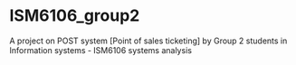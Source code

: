 # ISM6106_group2
A project on POST system [Point of sales ticketing] by Group 2 students in Information systems - ISM6106 systems analysis
